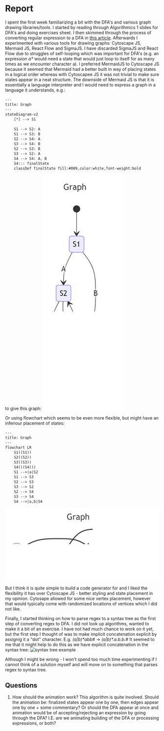 # Report

I spent the first week familiarizing a bit with the DFA's and various graph drawing libraries/tools. I started by reading through Algorithmics 1 slides for DFA's and doing exercises sheet. I then skimmed through the process of converting regular expression to a DFA in [this article](https://www.geeksforgeeks.org/regular-expression-to-dfa/). Afterwards I experimented with various tools for drawing graphs: Cytoscape JS, Mermaid JS, React Flow and SigmaJS. I have discarded SigmaJS and React Flow due to struggles of self-looping which was important for DFA's (e.g. an expression _a\*_ would need a state that would just loop to itself for as many times as we encounter character a). I preferred MermaidJS to Cytoscape JS because it seemed that Mermaid had a better built in way of placing states in a logical order whereas with Cytoscapee JS it was not trivial to make sure states appear in a neat structure. The downside of Mermaid JS is that it is essentially a language interpreter and I would need to express a graph in a language it understands, e.g.:
```
---
title: Graph
---
stateDiagram-v2
    [*] --> S1

    S1 --> S2: A
    S1 --> S3: B
    S2 --> S4: A
    S3 --> S4: B
    S2 --> S3: B
    S3 --> S2: A
    S4 --> S4: A, B
    S4::: finalState
    classDef finalState fill:#009,color:white,font-weight:bold
```
to give this graph:
![state diagram graph example](week_1_figure_1.png)

Or using flowchart which seems to be even more flexible, but might have an inferiour placement of states:
```
---
title: Graph
---
flowchart LR
    S1((S1))
    S2((S2))
    S3((S3))
    S4(((S4)))
    S1 -->|a|S2
    S1 --> S3
    S2 --> S3
    S3 --> S2
    S2 --> S4
    S3 --> S4
    S4 -->|a,b|S4
```
![flow chart example](week_1_figure_2.png)

But I think it is  quite simple to build a code generator for and I liked the flexibility it has over Cytoscape JS - better styling and state placement in my opinion. Cytosape allowed for some nice vertex placement, however that would typically come with randomized locations of vertices which I did not like. 

Finally, I started thinking on how to parse regex to a syntax tree as the first step of converting regex to DFA. I did not look up algorithms, wanted to make it a bit of an exercise. I have not had much chance to work on it yet, but the first step I thought of was to make implicit concatenation explicit by assignig it a "dot" character. E.g. _(a|b)\*abb#_ -> _(a|b)\*.a.b.b.#_ 
It seemed to me that it might help to do this as we have explicit concatenation in the syntax tree:
![syntax tree example](https://media.geeksforgeeks.org/wp-content/uploads/20220106021415/syntaxtree.jpg)

Although I might be wrong - I won't spend too much time experimenting if I cannot think of a solution myself and will move on to something that parses regex to syntax tree.

## Questions
1. How should the animation work? This algorithm is quite involved. Should the animation be: finalized states appear one by one, then edges appear one by one + some commentary? Or should the DFA appear at once and animation would be of accepting/rejecting an expression by going through the DFA? I.E. are we animating building of the DFA or processing expressions, or both?

